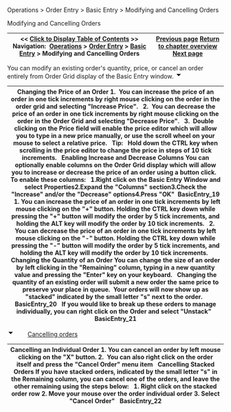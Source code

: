 ﻿
Operations \> Order Entry \> Basic Entry \> Modifying and Cancelling Orders

Modifying and Cancelling Orders

| \<\< [Click to Display Table of Contents](modifying_and_cancelling_orders_basic_entry.md) \>\> **Navigation:**     [Operations](operations.md) \> [Order Entry](order_entry.md) \> [Basic Entry](basic_entry.md) \> Modifying and Cancelling Orders | [Previous page](submitting_orders_basic_entry.md) [Return to chapter overview](basic_entry.md) [Next page](managing_positions_basic_entry.md) |
| --- | --- |
You can modify an existing order's quantity, price, or cancel an order entirely from Order Grid display of the Basic Entry window.
![tog_minus](tog_minus.gif)

| Changing the Price of an Order 1\.  You can increase the price of an order in one tick increments by right mouse clicking on the order in the order grid and selecting "Increase Price".   2\.  You can decrease the price of an order in one tick increments by right mouse clicking on the order in the Order Grid and selecting "Decrease Price".   3\.  Double clicking on the Price field will enable the price editor which will allow you to type in a new price manually, or use the scroll wheel on your mouse to select a relative price.   Tip:   Hold down the CTRL key when scrolling in the price editor to change the price in steps of 10 tick increments.   Enabling Increase and Decrease Columns You can optionally enable columns on the Order Grid display which will allow you to increase or decrease the price of an order using a button click.   To enable these columns:   1\.Right click on the Basic Entry Window and select Properties2\.Expand the "Columns" section3\.Check the "Increase" and/or the "Decrease" options4\.Press "OK"  BasicEntry_19   1\. You can increase the price of an order in one tick increments by left mouse clicking on the "\+" button. Holding the CTRL key down while pressing the "\+" button will modify the order by 5 tick increments, and holding the ALT key will modify the order by 10 tick increments.   2\. You can decrease the price of an order in one tick increments by left mouse clicking on the "\-" button. Holding the CTRL key down while pressing the "\-" button will modify the order by 5 tick increments, and holding the ALT key will modify the order by 10 tick increments.   Changing the Quantity of an Order  You can change the size of an order by left clicking in the "Remaining" column, typing in a new quantity value and pressing the "Enter" key on your keyboard.   Changing the quantity of an existing order will submit a new order the same price to preserve your place in queue.  Your orders will now show up as "stacked" indicated by the small letter "s" next to the order.   BasicEntry_20   If you would like to break up these orders to manage individually, you can right click on the Order and select "Unstack"   BasicEntry_21 |
| --- |
![tog_minus](tog_minus.gif)        [Cancelling orders](javascript:HMToggle('toggle','CancellingOrders','CancellingOrders_ICON'))

| Cancelling an Individual Order  1\. You can cancel an order by left mouse clicking on the "X" button. 2\.  You can also right click on the order itself and press the "Cancel Order" menu item   Cancelling Stacked Orders If you have stacked orders, indicated by the small letter "s" in the Remaining column, you can cancel one of the orders, and leave the other remaining using the steps below:   1\. Right click on the stacked order row 2\. Move your mouse over the order individual order 3\. Select "Cancel Order"   BasicEntry_22 |
| --- |

